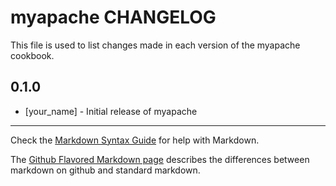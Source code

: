 myapache CHANGELOG
==================

This file is used to list changes made in each version of the myapache cookbook.

0.1.0
-----
- [your_name] - Initial release of myapache

- - -
Check the [Markdown Syntax Guide](http://daringfireball.net/projects/markdown/syntax) for help with Markdown.

The [Github Flavored Markdown page](http://github.github.com/github-flavored-markdown/) describes the differences between markdown on github and standard markdown.
